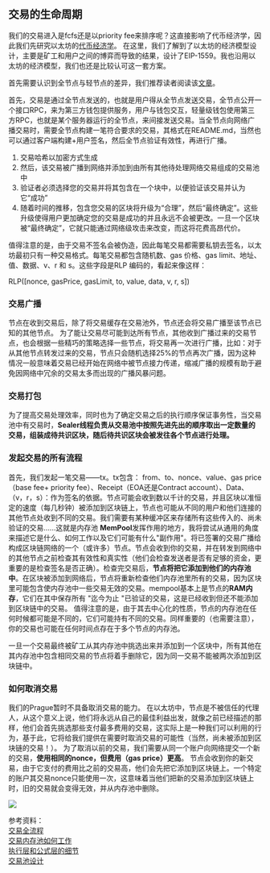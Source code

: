 ## 交易的生命周期
我们的交易进入是fcfs还是以priority fee来排序呢？这直接影响了代币经济学，因此我们先研究以太坊的[代币经济学](/docs/research/tokennomics.md)。
在这里，我们了解到了以太坊的经济模型设计，主要是矿工和用户之间的博弈而导致的结果，设计了EIP-1559。我也沿用以太坊的经济模型，我们也还是比较认可这一套方案。

首先需要认识到全节点与轻节点的差异，我们推荐读者阅读该[文章](https://ethereum.org/zh/developers/docs/nodes-and-clients/)。  

首先，交易是通过全节点发送的，也就是用户得从全节点发送交易，全节点公开一个接口RPC，来为第三方钱包提供服务，用户与钱包交互，轻量级钱包使用第三方RPC，也就是某个服务器运行的全节点，来间接发送交易。当全节点向网络广播交易时，需要全节点构建一笔符合要求的交易，其格式在README.md，当然也可以通过客户端构建+用户签名，然后全节点验证有效性，再进行广播。
1. 交易哈希以加密方式生成
2. 然后，该交易被广播到网络并添加到由所有其他待处理网络交易组成的交易池中
3. 验证者必须选择您的交易并将其包含在一个块中，以便验证该交易并认为它“成功”
4. 随着时间的推移，包含您交易的区块将升级为“合理”，然后“最终确定”。这些升级使得用户更加确定您的交易是成功的并且永远不会被更改。一旦一个区块被“最终确定”，它就只能通过网络级攻击来改变，而这将花费高昂代价。

值得注意的是，由于交易不签名会被伪造，因此每笔交易都需要私钥去签名，以太坊最初只有一种交易格式。每笔交易都包含随机数、gas 价格、gas limit、地址、值、数据、v、r 和 s。这些字段是RLP 编码的，看起来像这样：

RLP([nonce, gasPrice, gasLimit, to, value, data, v, r, s])

### 交易广播
节点在收到交易后，除了将交易缓存在交易池外，节点还会将交易广播至该节点已知的其他节点。
为了能让交易尽可能到达所有节点，其他收到广播过来的交易节点，也会根据一些精巧的策略选择一些节点，将交易再一次进行广播，比如：对于从其他节点转发过来的交易，节点只会随机选择25%的节点再次广播，因为这种情况一般意味着交易已经开始在网络中被节点接力传递，缩减广播的规模有助于避免因网络中冗余的交易太多而出现的广播风暴问题。

### 交易打包
为了提高交易处理效率，同时也为了确定交易之后的执行顺序保证事务性，当交易池中有交易时，**Sealer线程负责从交易池中按照先进先出的顺序取出一定数量的交易，组装成待共识区块，随后待共识区块会被发往各个节点进行处理。**

### 发起交易的所有流程
首先，我们发起一笔交易——tx。tx包含：
from、to、nonce、value、gas price（base fee+ priority fee）、Receipt（EOA还是Contract account）、Data、（v，r，s）：作为签名的依据。节点可能会收到数以千计的交易，并且区块以准恒定的速度（每几秒钟）被添加到区块链上，节点也可能从不同的用户和他们连接的其他节点处收到不同的交易。我们需要有某种缓冲区来存储所有这些传入的、尚未验证的交易......这就是内存池 **MemPool**发挥作用的地方，我将尝试从通用的角度来描述它是什么、如何工作以及它们可能有什么"副作用"。将已签署的交易广播给构成区块链网络的一个（或许多）节点。节点会收到你的交易，并在转发到网络中的其他节点之前检查其有效性和真实性（他们会检查发送者是否有足够的资金，更重要的是检查签名是否正确）。检查完交易后，**节点将把它添加到他们的内存池中**。在区块被添加到网络后，节点将重新检查他们内存池里所有的交易，因为区块里可能包含使内存池中一些交易无效的交易。mempool基本上是节点的**RAM内存**，它们在其中保存所有 "迄今为止 "已验证的交易，这是已经收到但还不能添加到区块链中的交易。
值得注意的是，由于其去中心化的性质，节点的内存池在任何时候都可能是不同的，它们可能持有不同的交易。同样重要的（也需要注意），你的交易也可能在任何时间点存在于多个节点的内存池。

一旦一个交易最终被矿工从其内存池中挑选出来并添加到一个区块中，所有其他在其内存池中包含相同交易的节点将着手删除它，因为同一交易不能被两次添加到区块链中。
### 如何取消交易
我们的Prague暂时不具备取消交易的能力。
在以太坊中，节点是不被信任的代理人，从这个意义上说，他们将永远从自己的最佳利益出发，就像之前已经描述的那样，他们会首先挑选那些支付最多费用的交易，这实际上是一种我们可以利用的行为，基于此，它将给我们提供在需要时取消交易的可能性（当然，尚未被添加到区块链的交易！）。
为了取消以前的交易，我们需要从同一个账户向网络提交一个新的交易，**使用相同的nonce，但费用（gas price）更高**。
节点会收到你的新交易，由于它支付的费用比之前的交易高，他们会先把它添加到区块链上。一个特定的账户其交易nonce只能使用一次，这意味着当他们把新的交易添加到区块链上时，旧的交易就会变得无效，并从内存池中删除。  

<image src = "/docs/images/lifecycle.png"></image>  

















参考资料：  
[交易全流程](https://fisco-bcos-documentation.readthedocs.io/zh_CN/stable/docs/design/tx_procedure.html)  
[交易内存池如何工作](https://learnblockchain.cn/article/4496)  
[执行层和公式层的细节](https://ethereum.org/en/developers/docs/networking-layer/#execution-layer)  
[交易池设计](https://github.com/ledgerwatch/erigon/wiki/Transaction-Pool-Design)







